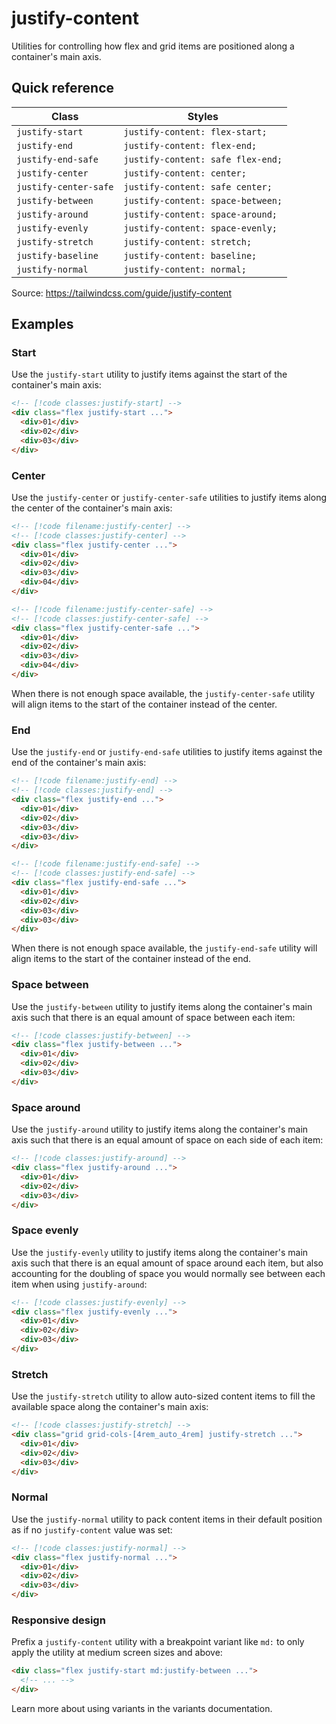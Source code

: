 # justify-content

Utilities for controlling how flex and grid items are positioned along a container's main axis.

## Quick reference

| Class | Styles |
|---|---|
| `justify-start` | `justify-content: flex-start;` |
| `justify-end` | `justify-content: flex-end;` |
| `justify-end-safe` | `justify-content: safe flex-end;` |
| `justify-center` | `justify-content: center;` |
| `justify-center-safe` | `justify-content: safe center;` |
| `justify-between` | `justify-content: space-between;` |
| `justify-around` | `justify-content: space-around;` |
| `justify-evenly` | `justify-content: space-evenly;` |
| `justify-stretch` | `justify-content: stretch;` |
| `justify-baseline` | `justify-content: baseline;` |
| `justify-normal` | `justify-content: normal;` |

Source: https://tailwindcss.com/guide/justify-content

## Examples

### Start

Use the `justify-start` utility to justify items against the start of the container's main axis:

```html
<!-- [!code classes:justify-start] -->
<div class="flex justify-start ...">
  <div>01</div>
  <div>02</div>
  <div>03</div>
</div>
```

### Center

Use the `justify-center` or `justify-center-safe` utilities to justify items along the center of the container's main axis:

```html
<!-- [!code filename:justify-center] -->
<!-- [!code classes:justify-center] -->
<div class="flex justify-center ...">
  <div>01</div>
  <div>02</div>
  <div>03</div>
  <div>04</div>
</div>
```

```html
<!-- [!code filename:justify-center-safe] -->
<!-- [!code classes:justify-center-safe] -->
<div class="flex justify-center-safe ...">
  <div>01</div>
  <div>02</div>
  <div>03</div>
  <div>04</div>
</div>
```

When there is not enough space available, the `justify-center-safe` utility will align items to the start of the container instead of the center.

### End

Use the `justify-end` or `justify-end-safe` utilities to justify items against the end of the container's main axis:

```html
<!-- [!code filename:justify-end] -->
<!-- [!code classes:justify-end] -->
<div class="flex justify-end ...">
  <div>01</div>
  <div>02</div>
  <div>03</div>
  <div>03</div>
</div>
```

```html
<!-- [!code filename:justify-end-safe] -->
<!-- [!code classes:justify-end-safe] -->
<div class="flex justify-end-safe ...">
  <div>01</div>
  <div>02</div>
  <div>03</div>
  <div>03</div>
</div>
```

When there is not enough space available, the `justify-end-safe` utility will align items to the start of the container instead of the end.

### Space between

Use the `justify-between` utility to justify items along the container's main axis such that there is an equal amount of space between each item:

```html
<!-- [!code classes:justify-between] -->
<div class="flex justify-between ...">
  <div>01</div>
  <div>02</div>
  <div>03</div>
</div>
```

### Space around

Use the `justify-around` utility to justify items along the container's main axis such that there is an equal amount of space on each side of each item:

```html
<!-- [!code classes:justify-around] -->
<div class="flex justify-around ...">
  <div>01</div>
  <div>02</div>
  <div>03</div>
</div>
```

### Space evenly

Use the `justify-evenly` utility to justify items along the container's main axis such that there is an equal amount of space around each item, but also accounting for the doubling of space you would normally see between each item when using `justify-around`:

```html
<!-- [!code classes:justify-evenly] -->
<div class="flex justify-evenly ...">
  <div>01</div>
  <div>02</div>
  <div>03</div>
</div>
```

### Stretch

Use the `justify-stretch` utility to allow auto-sized content items to fill the available space along the container's main axis:

```html
<!-- [!code classes:justify-stretch] -->
<div class="grid grid-cols-[4rem_auto_4rem] justify-stretch ...">
  <div>01</div>
  <div>02</div>
  <div>03</div>
</div>
```

### Normal

Use the `justify-normal` utility to pack content items in their default position as if no `justify-content` value was set:

```html
<!-- [!code classes:justify-normal] -->
<div class="flex justify-normal ...">
  <div>01</div>
  <div>02</div>
  <div>03</div>
</div>
```

### Responsive design

Prefix a `justify-content` utility with a breakpoint variant like `md:` to only apply the utility at medium screen sizes and above:

```html
<div class="flex justify-start md:justify-between ...">
  <!-- ... -->
</div>
```

Learn more about using variants in the variants documentation.
